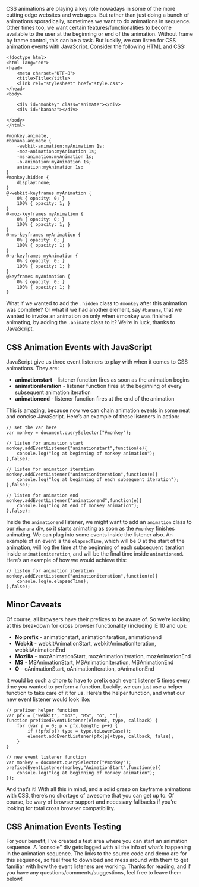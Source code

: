 CSS animations are playing a key role nowadays in some of the more cutting edge websites and web apps. But rather than just doing a bunch of animations sporadically, sometimes we want to do animations in sequence. Other times too, we want certain features/functionalities to become available to the user at the beginning or end of the animation. Without frame by frame control, this can be a task. But luckily, we can listen for CSS animation events with JavaScript. Consider the following HTML and CSS:

```language-markup
<!doctype html>
<html lang="en">
<head>
	<meta charset="UTF-8">
	<title>Title</title>
	<link rel="stylesheet" href="style.css">
</head>
<body>

	<div id="monkey" class="animate"></div>
	<div id="banana"></div>

</body>
</html>
```

```language-css
#monkey.animate,
#banana.animate {
    -webkit-animation:myAnimation 1s;
    -moz-animation:myAnimation 1s;
    -ms-animation:myAnimation 1s;
    -o-animation:myAnimation 1s;
    animation:myAnimation 1s;
}
#monkey.hidden {
    display:none;
}
@-webkit-keyframes myAnimation { 
    0% { opacity: 0; }
    100% { opacity: 1; }
}
@-moz-keyframes myAnimation { 
    0% { opacity: 0; }
    100% { opacity: 1; }
}
@-ms-keyframes myAnimation { 
    0% { opacity: 0; }
    100% { opacity: 1; }
}
@-o-keyframes myAnimation { 
    0% { opacity: 0; }
    100% { opacity: 1; }
}
@keyframes myAnimation { 
    0% { opacity: 0; }
    100% { opacity: 1; }
}
```

What if we wanted to add the `.hidden` class to `#monkey` after this animation was complete? Or what if we had another element, say `#banana`, that we wanted to invoke an animation on only when #monkey was finished animating, by adding the `.animate` class to it? We’re in luck, thanks to JavaScript.

## CSS Animation Events with JavaScript

JavaScript give us three event listeners to play with when it comes to CSS animations. They are:

* __animationstart__ - listener function fires as soon as the animation begins
* __animationiteration__ - listener function fires at the beginning of every subsequent animation iteration
* __animationend__ - listener function fires at the end of the animation

This is amazing, because now we can chain animation events in some neat and concise JavaScript. Here’s an example of these listeners in action:

```language-javascript
// set the var here
var monkey = document.querySelector("#monkey");

// listen for animation start
monkey.addEventListener("animationstart",function(e){
	console.log("log at beginning of monkey animation");
},false);

// listen for animation iteration
monkey.addEventListener("animationiteration",function(e){
	console.log("log at beginning of each subsequent iteration");
},false);

// listen for animation end
monkey.addEventListener("animationend",function(e){
	console.log("log at end of monkey animation");
},false);
```

Inside the `animationend` listener, we might want to add an `animation` class to our `#banana` div, so it starts animating as soon as the `#monkey` finishes animating. We can plug into some events inside the listener also. An example of an event is the `elapsedTime`, which will be 0 at the start of the animation, will log the time at the beginning of each subsequent iteration inside `animationiteration`, and will be the final time inside `animationend`. Here’s an example of how we would achieve this:

```language-javascript
// listen for animation iteration
monkey.addEventListener("animationiteration",function(e){
	console.log(e.elapsedTime);
},false);
```

## Minor Caveats

Of course, all browsers have their prefixes to be aware of. So we’re looking at this breakdown for cross browser functionality (including IE 10 and up):

* __No prefix__ - animationstart, animationiteration, animationend
* __Webkit__ - webkitAnimationStart, webkitAnimationIteration, webkitAnimationEnd
* __Mozilla__ - mozAnimationStart, mozAnimationIteration, mozAnimationEnd
* __MS__ - MSAnimationStart, MSAnimationIteration, MSAnimationEnd
* __O__ – oAnimationStart, oAnimationIteration, oAnimationEnd

It would be such a chore to have to prefix each event listener 5 times every time you wanted to perform a function. Luckily, we can just use a helper function to take care of it for us. Here’s the helper function, and what our new event listener would look like:

```language-javascript
// prefixer helper function
var pfx = ["webkit", "moz", "MS", "o", ""];
function prefixedEventListener(element, type, callback) {
	for (var p = 0; p < pfx.length; p++) {
		if (!pfx[p]) type = type.toLowerCase();
		element.addEventListener(pfx[p]+type, callback, false);
	}
}

// new event listener function
var monkey = document.querySelector("#monkey");
prefixedEventListener(monkey,"AnimationStart",function(e){
	console.log("log at beginning of monkey animation");
});
```

And that’s it! With all this in mind, and a solid grasp on keyframe animations with CSS, there’s no shortage of awesome that you can get up to. Of course, be wary of browser support and necessary fallbacks if you’re looking for total cross browser compatibility.

## CSS Animation Events Testing

For your benefit, I’ve created a test area where you can start an animation sequence. A “console” div gets logged with all the info of what’s happening in the animation sequence. The links to the source code and demo are for this sequence, so feel free to download and mess around with them to get familiar with how the event listeners are working. Thanks for reading, and if you have any questions/comments/suggestions, feel free to leave them below!